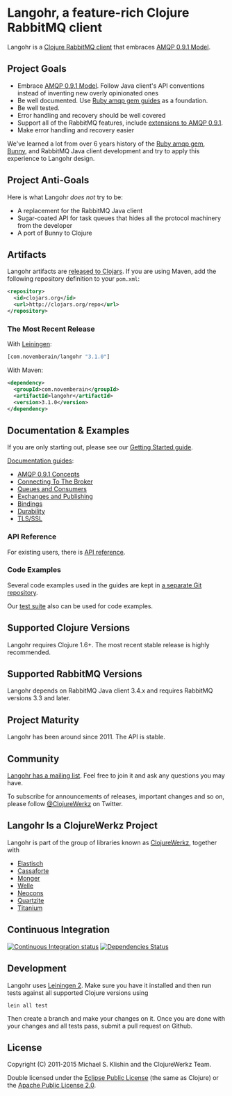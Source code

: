 # Langohr, a feature-rich Clojure RabbitMQ client

Langohr is a [Clojure RabbitMQ client](http://clojurerabbitmq.info) that embraces [AMQP 0.9.1 Model](http://www.rabbitmq.com/tutorials/amqp-concepts.html).


## Project Goals

 * Embrace [AMQP 0.9.1 Model](http://www.rabbitmq.com/tutorials/amqp-concepts.html). Follow Java client's API conventions instead of inventing new overly opinionated ones
 * Be well documented. Use [Ruby amqp gem guides](http://rubyamqp.info) as a foundation.
 * Be well tested.
 * Error handling and recovery should be well covered
 * Support all of the RabbitMQ features, include [extensions to AMQP 0.9.1](http://www.rabbitmq.com/extensions.html).
 * Make error handling and recovery easier

We've learned a lot from over 6 years history of the [Ruby amqp
gem](http://rubyamqp.info), [Bunny](http://rubybunny.info), and RabbitMQ Java
client development and try to apply this experience to Langohr design.

## Project Anti-Goals

Here is what Langohr *does not* try to be:

 * A replacement for the RabbitMQ Java client
 * Sugar-coated API for task queues that hides all the protocol machinery from the developer
 * A port of Bunny to Clojure


## Artifacts

Langohr artifacts are [released to Clojars](https://clojars.org/com.novemberain/langohr). If you are using Maven, add the following repository
definition to your `pom.xml`:

``` xml
<repository>
  <id>clojars.org</id>
  <url>http://clojars.org/repo</url>
</repository>
```

### The Most Recent Release

With [Leiningen](http://leiningen.org):

``` clojure
[com.novemberain/langohr "3.1.0"]
```

With Maven:

``` xml
<dependency>
  <groupId>com.novemberain</groupId>
  <artifactId>langohr</artifactId>
  <version>3.1.0</version>
</dependency>
```


## Documentation & Examples

If you are only starting out, please see our [Getting Started guide](http://clojurerabbitmq.info/articles/getting_started.html).

[Documentation guides](http://clojurerabbitmq.info):

 * [AMQP 0.9.1 Concepts](http://www.rabbitmq.com/tutorials/amqp-concepts.html)
 * [Connecting To The Broker](http://clojurerabbitmq.info/articles/connecting.html)
 * [Queues and Consumers](http://clojurerabbitmq.info/articles/queues.html)
 * [Exchanges and Publishing](http://clojurerabbitmq.info/articles/exchanges.html)
 * [Bindings](http://clojurerabbitmq.info/articles/bindings.html)
 * [Durability](http://clojurerabbitmq.info/articles/durability.html)
 * [TLS/SSL](http://clojurerabbitmq.info/articles/tls.html)


### API Reference

For existing users, there is [API reference](http://reference.clojurerabbitmq.info).


### Code Examples

Several code examples used in the guides are kept in [a separate Git repository](https://github.com/clojurewerkz/langohr.examples).

Our [test suite](https://github.com/michaelklishin/langohr/tree/master/test/langohr/test) also can be used for code examples.


## Supported Clojure Versions

Langohr requires Clojure 1.6+. The most recent
stable release is highly recommended.


## Supported RabbitMQ Versions

Langohr depends on RabbitMQ Java client 3.4.x and requires
RabbitMQ versions 3.3 and later.


## Project Maturity

Langohr has been around since 2011. The API is stable.



## Community

[Langohr has a mailing
list](https://groups.google.com/forum/#!forum/clojure-rabbitmq). Feel
free to join it and ask any questions you may have.

To subscribe for announcements of releases, important changes and so
on, please follow [@ClojureWerkz](https://twitter.com/#!/clojurewerkz)
on Twitter.


## Langohr Is a ClojureWerkz Project

Langohr is part of the group of libraries known as [ClojureWerkz](http://clojurewerkz.org), together with

 * [Elastisch](https://clojureelasticsearch.info)
 * [Cassaforte](https://clojurecassandra.info)
 * [Monger](https://clojuremongodb.info)
 * [Welle](https://clojureriak.info)
 * [Neocons](https://clojureneo4j.info)
 * [Quartzite](https://clojurequartz.info)
 * [Titanium](https://titanium.clojurewerkz.org)



## Continuous Integration

[![Continuous Integration status](https://secure.travis-ci.org/michaelklishin/langohr.png)](http://travis-ci.org/michaelklishin/langohr)
[![Dependencies Status](http://jarkeeper.com/michaelklishin/langohr/status.png)](http://jarkeeper.com/michaelklishin/langohr)


## Development

Langohr uses [Leiningen 2](https://github.com/technomancy/leiningen/blob/master/doc/TUTORIAL.md). Make
sure you have it installed and then run tests against all supported Clojure versions using

    lein all test

Then create a branch and make your changes on it. Once you are done with your changes and all
tests pass, submit a pull request on Github.


## License

Copyright (C) 2011-2015 Michael S. Klishin and the ClojureWerkz Team.

Double licensed under the [Eclipse Public License](http://www.eclipse.org/legal/epl-v10.html) (the same as Clojure) or
the [Apache Public License 2.0](http://www.apache.org/licenses/LICENSE-2.0.html).

